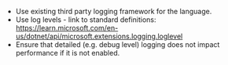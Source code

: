 - Use existing third party logging framework for the language.
- Use log levels - link to standard definitions: https://learn.microsoft.com/en-us/dotnet/api/microsoft.extensions.logging.loglevel
- Ensure that detailed (e.g. debug level) logging does not impact performance if it is not enabled.
